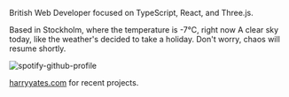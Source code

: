 British Web Developer focused on TypeScript, React, and Three.js.

<!-- WEATHER_START -->
Based in Stockholm, where the temperature is -7°C, right now A clear sky today, like the weather's decided to take a holiday. Don't worry, chaos will resume shortly.
<!-- WEATHER_END -->

<p align="left">
  <a>
    <img src="https://spotify-github-profile.kittinanx.com/api/view?uid=bigbello&cover_image=true&theme=natemoo-re&show_offline=true&background_color=121212&interchange=false&bar_color=53b14f&bar_color_cover=false" alt="spotify-github-profile">
  </a>
</p>

[harryyates.com](https://harryyates.com) for recent projects.
